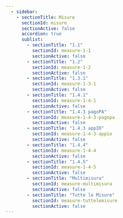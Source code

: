 ```yaml
---
  - sidebar:
    - sectionTitle: Misure
      sectionId: misure
      sectionActive: false
      accordion: true
      sublist:
        - sectionTitle: "1.1"
          sectionId: measure-1-1
          sectionActive: false
        - sectionTitle: "1.2"
          sectionId: measure-1-2
          sectionActive: false
        - sectionTitle: "1.3.1"
          sectionId: measure-1-3-1
          sectionActive: false
        - sectionTitle: "1.4.1"
          sectionId: measure-1-4-1
          sectionActive: false
        - sectionTitle: "1.4.3 pagoPA"
          sectionId: measure-1-4-3-pagopa
          sectionActive: false
        - sectionTitle: "1.4.3 appIO"
          sectionId: measure-1-4-3-appio
          sectionActive: false
        - sectionTitle: "1.4.4"
          sectionId: measure-1-4-4
          sectionActive: false
        - sectionTitle: "1.4.5"
          sectionId: measure-1-4-5
          sectionActive: false
        - sectionTitle: "Multimisura"
          sectionId: measure-multimisura
          sectionActive: false
        - sectionTitle: "Tutte le Misure"
          sectionId: measure-tuttelemisure
          sectionActive: false
---
```


